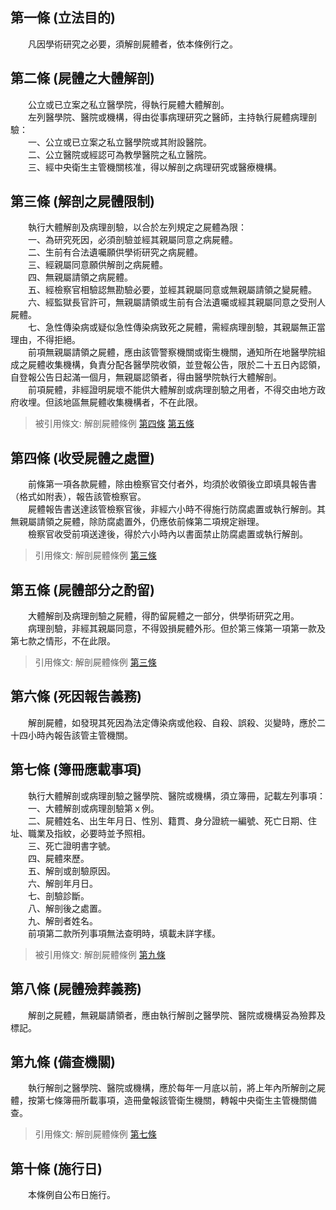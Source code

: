 第一條 (立法目的)
-----------------
　　凡因學術研究之必要，須解剖屍體者，依本條例行之。  


第二條 (屍體之大體解剖)
-----------------------
　　公立或已立案之私立醫學院，得執行屍體大體解剖。  
　　左列醫學院、醫院或機構，得由從事病理研究之醫師，主持執行屍體病理剖驗：  
　　一、公立或已立案之私立醫學院或其附設醫院。  
　　二、公立醫院或經認可為教學醫院之私立醫院。  
　　三、經中央衛生主管機關核准，得以解剖之病理研究或醫療機構。  


第三條 (解剖之屍體限制)
-----------------------
　　執行大體解剖及病理剖驗，以合於左列規定之屍體為限：  
　　一、為研究死因，必須剖驗並經其親屬同意之病屍體。  
　　二、生前有合法遺囑願供學術研究之病屍體。  
　　三、經親屬同意願供解剖之病屍體。  
　　四、無親屬請領之病屍體。  
　　五、經檢察官相驗認無勘驗必要，並經其親屬同意或無親屬請領之變屍體。  
　　六、經監獄長官許可，無親屬請領或生前有合法遺囑或經其親屬同意之受刑人屍體。  
　　七、急性傳染病或疑似急性傳染病致死之屍體，需經病理剖驗，其親屬無正當理由，不得拒絕。  
　　前項無親屬請領之屍體，應由該管警察機關或衛生機關，通知所在地醫學院組成之屍體收集機構，負責分配各醫學院收領，並登報公告，限於二十五日內認領，自登報公告日起滿一個月，無親屬認領者，得由醫學院執行大體解剖。  
　　前項屍體，非經證明屍壞不能供大體解剖或病理剖驗之用者，不得交由地方政府收埋。但該地區無屍體收集機構者，不在此限。  
> 被引用條文: 解剖屍體條例 [第四條](../../衛生社福/醫政/解剖屍體條例.md#第四條-收受屍體之處置) [第五條](../../衛生社福/醫政/解剖屍體條例.md#第五條-屍體部分之酌留)



第四條 (收受屍體之處置)
-----------------------
　　前條第一項各款屍體，除由檢察官交付者外，均須於收領後立即填具報告書（格式如附表），報告該管檢察官。  
　　屍體報告書送達該管檢察官後，非經六小時不得施行防腐處置或執行解剖。其無親屬請領之屍體，除防腐處置外，仍應依前條第二項規定辦理。  
　　檢察官收受前項送達後，得於六小時內以書面禁止防腐處置或執行解剖。  
> 引用條文: 解剖屍體條例 [第三條](../../衛生社福/醫政/解剖屍體條例.md#第三條-解剖之屍體限制)



第五條 (屍體部分之酌留)
-----------------------
　　大體解剖及病理剖驗之屍體，得酌留屍體之一部分，供學術研究之用。  
　　病理剖驗，非經其親屬同意，不得毀損屍體外形。但於第三條第一項第一款及第七款之情形，不在此限。  
> 引用條文: 解剖屍體條例 [第三條](../../衛生社福/醫政/解剖屍體條例.md#第三條-解剖之屍體限制)



第六條 (死因報告義務)
---------------------
　　解剖屍體，如發現其死因為法定傳染病或他殺、自殺、誤殺、災變時，應於二十四小時內報告該管主管機關。  


第七條 (簿冊應載事項)
---------------------
　　執行大體解剖或病理剖驗之醫學院、醫院或機構，須立簿冊，記載左列事項：  
　　一、大體解剖或病理剖驗第ｘ例。  
　　二、屍體姓名、出生年月日、性別、籍貫、身分證統一編號、死亡日期、住址、職業及指紋，必要時並予照相。  
　　三、死亡證明書字號。  
　　四、屍體來歷。  
　　五、解剖或剖驗原因。  
　　六、解剖年月日。  
　　七、剖驗診斷。  
　　八、解剖後之處置。  
　　九、解剖者姓名。  
　　前項第二款所列事項無法查明時，填載未詳字樣。  
> 被引用條文: 解剖屍體條例 [第九條](../../衛生社福/醫政/解剖屍體條例.md#第九條-備查機關)



第八條 (屍體殮葬義務)
---------------------
　　解剖之屍體，無親屬請領者，應由執行解剖之醫學院、醫院或機構妥為殮葬及標記。  


第九條 (備查機關)
-----------------
　　執行解剖之醫學院、醫院或機構，應於每年一月底以前，將上年內所解剖之屍體，按第七條簿冊所載事項，造冊彙報該管衛生機關，轉報中央衛生主管機關備查。  
> 引用條文: 解剖屍體條例 [第七條](../../衛生社福/醫政/解剖屍體條例.md#第七條-簿冊應載事項)



第十條 (施行日)
---------------
　　本條例自公布日施行。